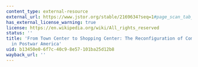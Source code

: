 ```yaml
---
content_type: external-resource
external_url: https://www.jstor.org/stable/2169634?seq=1#page_scan_tab_contents
has_external_license_warning: true
license: https://en.wikipedia.org/wiki/All_rights_reserved
status: ''
title: 'From Town Center to Shopping Center: The Reconfiguration of Community Marketplaces
  in Postwar America'
uid: b13450e0-6f7c-40c9-8e57-101ba25d12b8
wayback_url: ''
---
```

